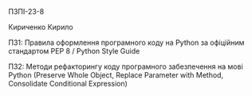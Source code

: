 ПЗПІ-23-8

Кириченко Кирило

ПЗ1: Правила оформлення програмного коду на Python за офіційним стандартом PEP 8 / Python Style Guide

ПЗ2: Методи рефакторингу коду програмного забезпечення на мові Python (Preserve Whole Object, Replace Parameter with Method, Consolidate Conditional Expression)
